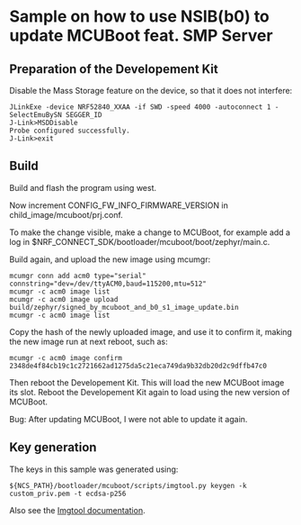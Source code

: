 # Sample on how to use NSIB(b0) to update MCUBoot feat. SMP Server
## Preparation of the Developement Kit
Disable the Mass Storage feature on the device, so that it does not interfere:
```
JLinkExe -device NRF52840_XXAA -if SWD -speed 4000 -autoconnect 1 -SelectEmuBySN SEGGER_ID
J-Link>MSDDisable
Probe configured successfully.
J-Link>exit
```

## Build 
Build and flash the program using west.

Now increment CONFIG_FW_INFO_FIRMWARE_VERSION in child_image/mcuboot/prj.conf.

To make the change visible, make a change to MCUBoot, for example add a log in $NRF_CONNECT_SDK/bootloader/mcuboot/boot/zephyr/main.c. 

Build again, and upload the new image using mcumgr:
```
mcumgr conn add acm0 type="serial" connstring="dev=/dev/ttyACM0,baud=115200,mtu=512"
mcumgr -c acm0 image list
mcumgr -c acm0 image upload build/zephyr/signed_by_mcuboot_and_b0_s1_image_update.bin
mcumgr -c acm0 image list
```

Copy the hash of the newly uploaded image, and use it to confirm it, making the new image run at next reboot, such as:
```
mcumgr -c acm0 image confirm 2348de4f84cb19c1c2721662ad1275da5c21eca749da9b32db20d2c9dffb47c0
```

Then reboot the Developement Kit. This will load the new MCUBoot image its slot. 
Reboot the Developement Kit again to load using the new version of MCUBoot.

Bug: 
After updating MCUBoot, I were not able to update it again. 

## Key generation
The keys in this sample was generated using:
```
${NCS_PATH}/bootloader/mcuboot/scripts/imgtool.py keygen -k custom_priv.pem -t ecdsa-p256
```
Also see the [Imgtool documentation](https://developer.nordicsemi.com/nRF_Connect_SDK/doc/1.9.1/mcuboot/imgtool.html).
